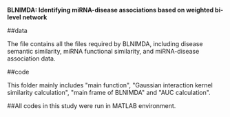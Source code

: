 **BLNIMDA: Identifying miRNA-disease associations based on weighted bi-level network**

##data

The file contains all the files required by BLNIMDA, including disease semantic similarity, miRNA functional similarity, and miRNA-disease association data.

##code

This folder mainly includes  "main function", "Gaussian interaction kernel similarity calculation", "main frame of BLNIMDA" and "AUC calculation".

##All codes in this study were run in MATLAB environment.